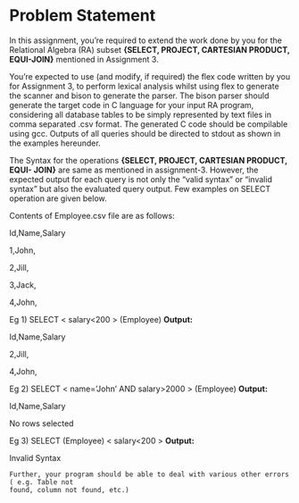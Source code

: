 # Problem Statement

In this assignment, you’re required to extend the work done by you for the Relational
Algebra (RA) subset **{SELECT, PROJECT, CARTESIAN PRODUCT, EQUI-JOIN}**
mentioned in Assignment 3.

You’re expected to use (and modify, if required) the flex code written by you for
Assignment 3, to perform lexical analysis whilst using flex to generate the scanner and
bison to generate the parser. The bison parser should generate the target code in C
language for your input RA program, considering all database tables to be simply
represented by text files in comma separated .csv format. The generated C code should
be compilable using gcc. Outputs of all queries should be directed to stdout as shown in
the examples hereunder.

The Syntax for the operations **{SELECT, PROJECT, CARTESIAN PRODUCT, EQUI-
JOIN}** are same as mentioned in assignment-3. However, the expected output for each
query is not only the “valid syntax” or “invalid syntax” but also the evaluated query
output. Few examples on SELECT operation are given below.

Contents of Employee.csv file are as follows:

Id,Name,Salary

1,John,

2,Jill,

3,Jack,

4,John,

Eg 1) SELECT < salary<200 > (Employee)
**Output:**

Id,Name,Salary

2,Jill,

4,John,

Eg 2) SELECT < name=’John’ AND salary>2000 > (Employee)
**Output:**

Id,Name,Salary

No rows selected

Eg 3) SELECT (Employee) < salary<200 >
**Output:**

Invalid Syntax

```
Further, your program should be able to deal with various other errors ( e.g. Table not
found, column not found, etc.)
```

